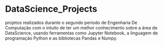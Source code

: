 # DataScience_Projects
projetos realizados durante o segundo periodo de Engenharia De Computação com o intuito de ter um melhor conhecimento sobre a área de DataScience,
usando ferramentas como Jupyter Notebook, a linguagem de programação Python e as bibliotecas Pandas e Numpy.
